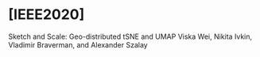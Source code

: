 # [IEEE2020] 
Sketch and Scale: Geo-distributed tSNE and UMAP
Viska Wei, Nikita Ivkin, Vladimir Braverman, and Alexander Szalay
